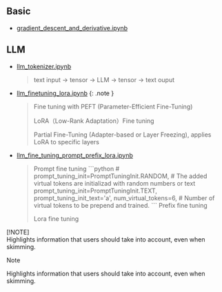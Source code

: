 ## Basic 

* [gradient_descent_and_derivative.ipynb](https://colab.research.google.com/drive/18IfySN0wKFizTiFYf9g0TGxjBFytah_z)

##  LLM

* [llm_tokenizer.ipynb](https://colab.research.google.com/drive/1YXoxLfQ5CXiB0GivAuoe0RR1TVh-Yabe)
  > text input -> tensor -> LLM -> tensor -> text ouput 

* [llm_finetuning_lora.ipynb](https://colab.research.google.com/drive/1Eb8Ry7W3P2XBwhYWltg50z_aLaja2vYb)
  {: .note }
  > Fine tuning with PEFT (Parameter-Efficient Fine-Tuning)
  > 
  > LoRA（Low-Rank Adaptation）Fine tuning
  > 
  > Partial Fine-Tuning (Adapter-based or Layer Freezing), applies LoRA to specific layers 

* [llm_fine_tuning_prompt_prefix_lora.ipynb](https://colab.research.google.com/drive/17UxHuZR7-4CKXqidlhpJEAN6bVG2awGp#scrollTo=OwoxB86g1Frp)
  <blockquote>
  Prompt fine tuning
  ```python
  # prompt_tuning_init=PromptTuningInit.RANDOM,   # The added virtual tokens are initializad with random numbers or text
  prompt_tuning_init=PromptTuningInit.TEXT,
  prompt_tuning_init_text='a',
  num_virtual_tokens=6,                         # Number of virtual tokens to be prepend and trained.
  ```
  Prefix fine tuning
  
  Lora fine tuning
  </blockquote>



[!NOTE]  
Highlights information that users should take into account, even when skimming.

> [!NOTE]  
> Highlights information that users should take into account, even when skimming.



